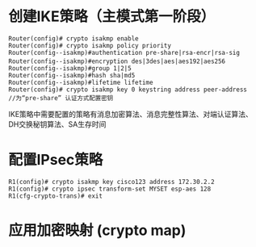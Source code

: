 # 创建IKE策略（主模式第一阶段）
```
Router(config)# crypto isakmp enable  
Router(config)# crypto isakmp policy priority  
Router(config--isakmp)#authentication pre-share|rsa-encr|rsa-sig   
Router(config--isakmp)#encryption des|3des|aes|aes192|aes256　
Router(config--isakmp)#group 1|2|5
Router(config--isakmp)#hash sha|md5   
Router(config--isakmp)#lifetime lifetime    
Router(config)# crypto isakmp key 0 keystring address peer-address   //为“pre-share” 认证方式配置密钥 

```
IKE策略中需要配置的策略有消息加密算法、消息完整性算法、对端认证算法、DH交换秘钥算法、SA生存时间
# 配置IPsec策略
```
R1(config)# crypto isakmp key cisco123 address 172.30.2.2
R1(config)# crypto ipsec transform-set MYSET esp-aes 128
R1(cfg-crypto-trans)# exit
```  
# 应用加密映射 (crypto map)


```{.python .input}

```
